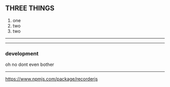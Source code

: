 THREE THINGS
------------------------------------------------------------

1.  one
2. two
3. two





-------------------------------------------




------------------------------------------

### development

 oh no dont even bother




---------------------------------------------

https://www.npmjs.com/package/recorderjs